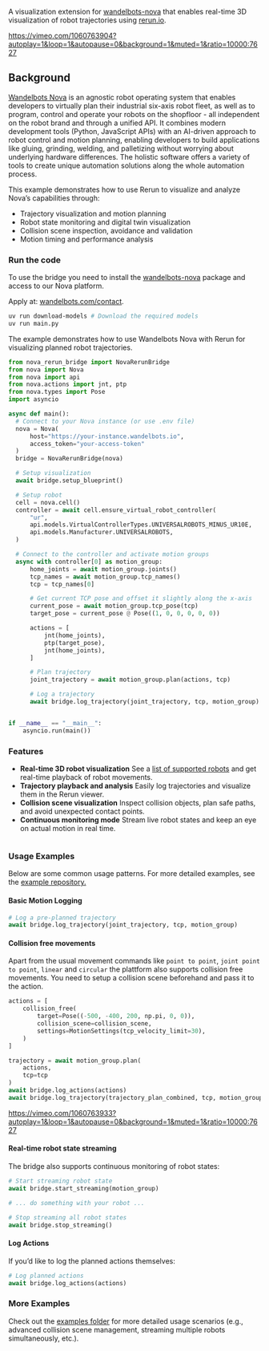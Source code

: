 <!--[metadata]
title = "Nova Bridge"
source = "https://github.com/wandelbotsgmbh/wandelbots-nova"
tags = ["3D", "Robot"]
thumbnail = "https://github.com/user-attachments/assets/526a3cff-3d27-4963-8d7b-e7cd98a758f9"
thumbnail_dimensions = [480, 480]
-->

A visualization extension for [wandelbots-nova](https://github.com/wandelbotsgmbh/wandelbots-nova) that enables real-time 3D visualization of robot trajectories using [rerun.io](https://rerun.io).

https://vimeo.com/1060763904?autoplay=1&loop=1&autopause=0&background=1&muted=1&ratio=10000:7627

## Background

[Wandelbots Nova](https://www.wandelbots.com/) is an agnostic robot operating system that enables developers to virtually plan their industrial six-axis robot fleet, as well as to program, control and operate your robots on the shopfloor - all independent on the robot brand and through a unified API. It combines modern development tools (Python, JavaScript APIs) with an AI-driven approach to robot control and motion planning, enabling developers to build applications like gluing, grinding, welding, and palletizing without worrying about underlying hardware differences. The holistic software offers a variety of tools to create unique automation solutions along the whole automation process.

This example demonstrates how to use Rerun to visualize and analyze Nova’s capabilities through:

-   Trajectory visualization and motion planning
-   Robot state monitoring and digital twin visualization
-   Collision scene inspection, avoidance and validation
-   Motion timing and performance analysis

### Run the code

To use the bridge you need to install the [wandelbots-nova](https://github.com/wandelbotsgmbh/wandelbots-nova) package and access to our Nova platform.

Apply at: [wandelbots.com/contact](https://www.wandelbots.com/contact).

```bash
uv run download-models # Download the required models
uv run main.py
```

The example demonstrates how to use Wandelbots Nova with Rerun for visualizing planned robot trajectories.

```python
from nova_rerun_bridge import NovaRerunBridge
from nova import Nova
from nova import api
from nova.actions import jnt, ptp
from nova.types import Pose
import asyncio

async def main():
  # Connect to your Nova instance (or use .env file)
  nova = Nova(
      host="https://your-instance.wandelbots.io",
      access_token="your-access-token"
  )
  bridge = NovaRerunBridge(nova)

  # Setup visualization
  await bridge.setup_blueprint()

  # Setup robot
  cell = nova.cell()
  controller = await cell.ensure_virtual_robot_controller(
      "ur",
      api.models.VirtualControllerTypes.UNIVERSALROBOTS_MINUS_UR10E,
      api.models.Manufacturer.UNIVERSALROBOTS,
  )

  # Connect to the controller and activate motion groups
  async with controller[0] as motion_group:
      home_joints = await motion_group.joints()
      tcp_names = await motion_group.tcp_names()
      tcp = tcp_names[0]

      # Get current TCP pose and offset it slightly along the x-axis
      current_pose = await motion_group.tcp_pose(tcp)
      target_pose = current_pose @ Pose((1, 0, 0, 0, 0, 0))

      actions = [
          jnt(home_joints),
          ptp(target_pose),
          jnt(home_joints),
      ]

      # Plan trajectory
      joint_trajectory = await motion_group.plan(actions, tcp)

      # Log a trajectory
      await bridge.log_trajectory(joint_trajectory, tcp, motion_group)


if __name__ == "__main__":
    asyncio.run(main())
```

### Features

-   **Real-time 3D robot visualization**
    See a [list of supported robots](https://wandelbotsgmbh.github.io/wandelbots-js-react-components/?path=/story/3d-view-robot-supported-models--abb-1010-037-15) and get real-time playback of robot movements.
-   **Trajectory playback and analysis**
    Easily log trajectories and visualize them in the Rerun viewer.
-   **Collision scene visualization**
    Inspect collision objects, plan safe paths, and avoid unexpected contact points.
-   **Continuous monitoring mode**
    Stream live robot states and keep an eye on actual motion in real time.

<picture>
  <img src="https://github.com/user-attachments/assets/617dd2c5-ea51-472d-84d5-77aa25f6c2b6" alt=""/>
  <source media="(max-width: 1200px)" srcset="https://github.com/user-attachments/assets/617dd2c5-ea51-472d-84d5-77aa25f6c2b6">
</picture>

### Usage Examples

Below are some common usage patterns. For more detailed examples, see the [example repository.](https://github.com/wandelbotsgmbh/wandelbots-nova/tree/main/nova_rerun_bridge/examples)

#### Basic Motion Logging

```python
# Log a pre-planned trajectory
await bridge.log_trajectory(joint_trajectory, tcp, motion_group)
```

#### Collision free movements

Apart from the usual movement commands like `point to point`, `joint point to point`, `linear` and `circular` the plattform also supports collision free movements. You need to setup a collision scene beforehand and pass it to the action.

```python
actions = [
    collision_free(
        target=Pose((-500, -400, 200, np.pi, 0, 0)),
        collision_scene=collision_scene,
        settings=MotionSettings(tcp_velocity_limit=30),
    )
]

trajectory = await motion_group.plan(
    actions,
    tcp=tcp
)
await bridge.log_actions(actions)
await bridge.log_trajectory(trajectory_plan_combined, tcp, motion_group)
```

https://vimeo.com/1060763933?autoplay=1&loop=1&autopause=0&background=1&muted=1&ratio=10000:7627

#### Real-time robot state streaming

The bridge also supports continuous monitoring of robot states:

```python
# Start streaming robot state
await bridge.start_streaming(motion_group)

# ... do something with your robot ...

# Stop streaming all robot states
await bridge.stop_streaming()
```

#### Log Actions

If you’d like to log the planned actions themselves:

```python
# Log planned actions
await bridge.log_actions(actions)
```

### More Examples

Check out the [examples folder](https://github.com/wandelbotsgmbh/wandelbots-nova/tree/main/nova_rerun_bridge/examples) for more detailed usage scenarios (e.g., advanced collision scene management, streaming multiple robots simultaneously, etc.).

<picture>
  <img src="https://github.com/user-attachments/assets/586811cc-278c-484d-8a2a-9abcba6ab5d3" alt=""/>
  <source media="(max-width: 1200px)" srcset="https://github.com/user-attachments/assets/586811cc-278c-484d-8a2a-9abcba6ab5d3">
</picture>

